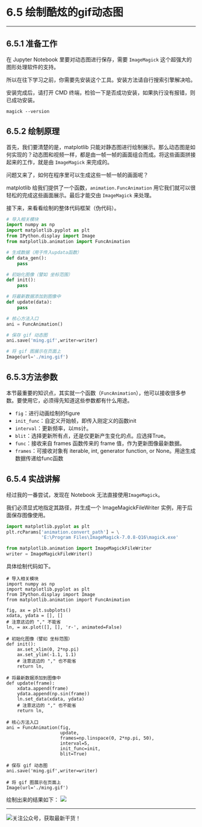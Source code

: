 # 6.5 绘制酷炫的gif动态图

---

##  6.5.1 准备工作

在 Jupyter Notebook 里要对动态图进行保存，需要 `ImageMagick` 这个超强大的图形处理软件的支持。

所以在往下学习之前，你需要先安装这个工具。安装方法请自行搜索引擎解决哈。

安装完成后，请打开 CMD 终端，检验一下是否成功安装，如果执行没有报错，则已成功安装。
```
magick --version
```

## 6.5.2 绘制原理

首先，我们要清楚的是，matplotlib 只能对静态图进行绘制展示。那么动态图是如何实现的？动态图和视频一样，都是由一帧一帧的画面组合而成。将这些画面拼接起来的工作，就是由 `ImageMagick` 来完成的。

问题又来了，如何在程序里可以生成这些一帧一帧的画面呢？

matplotlib 给我们提供了一个函数，`animation.FuncAnimation` 用它我们就可以很轻松的完成这些画面展示。最后才能交由 `ImageMagick` 来处理。

接下来，来看看绘制的整体代码框架（伪代码）。

```python
# 导入相关模块
import numpy as np
import matplotlib.pyplot as plt
from IPython.display import Image
from matplotlib.animation import FuncAnimation

# 生成数据（用于传入updata函数）
def data_gen():
	pass

# 初始化图像（譬如 坐标范围）
def init():
	pass

# 将最新数据添加到图像中
def update(data):
	pass

# 核心方法入口
ani = FuncAnimation()

# 保存 gif 动态图
ani.save('ming.gif',writer=writer)

# 将 gif 图展示在页面上
Image(url='./ming.gif')
```



## 6.5.3方法参数

本节最重要的知识点，其实就一个函数（`FuncAnimation`），他可以接收很多参数。要使用它，必须得先知道这些参数都有什么用途。

- `fig`：进行动画绘制的figure
- `init_func`：自定义开始帧，即传入刚定义的函数init
- `interval`：更新频率，以ms计。
- `blit`：选择更新所有点，还是仅更新产生变化的点。应选择True。
- `func`：接收来自 frames 函数传来的 frame 值，作为更新图像最新数据。
- `frames`：可接收对象有 iterable, int, generator function, or None。用途生成数据传递给func函数

## 6.5.4 实战讲解

经过我的一番尝试，发现在 Notebook 无法直接使用`ImageMagick`。

我们必须显式地指定其路径，并生成一个 ImageMagickFileWriter 实例，用于后面保存图像使用。
```python
import matplotlib.pyplot as plt
plt.rcParams['animation.convert_path'] = \
             'E:\Program Files\ImageMagick-7.0.8-Q16\magick.exe'

from matplotlib.animation import ImageMagickFileWriter
writer = ImageMagickFileWriter()
```

具体绘制代码如下。
```
# 导入相关模块
import numpy as np
import matplotlib.pyplot as plt
from IPython.display import Image
from matplotlib.animation import FuncAnimation

fig, ax = plt.subplots()
xdata, ydata = [], []
# 注意这边的 "," 不能省
ln, = ax.plot([], [], 'r-', animated=False)

# 初始化图像（譬如 坐标范围）
def init():
    ax.set_xlim(0, 2*np.pi)
    ax.set_ylim(-1.1, 1.1)
    # 注意这边的 "," 也不能省
    return ln,

# 将最新数据添加到图像中
def update(frame):
    xdata.append(frame)
    ydata.append(np.sin(frame))
    ln.set_data(xdata, ydata)
    # 注意这边的 "," 也不能省
    return ln,

# 核心方法入口
ani = FuncAnimation(fig, 
                    update, 
                    frames=np.linspace(0, 2*np.pi, 50),
                    interval=5,
                    init_func=init, 
                    blit=True)

# 保存 gif 动态图
ani.save('ming.gif',writer=writer)

# 将 gif 图展示在页面上
Image(url='./ming.gif')
```

绘制出来的结果如下：
![](https://i.loli.net/2018/12/25/5c2226078799b.gif)

---
![关注公众号，获取最新干货！](http://image.python-online.cn/20190511161447.png)
